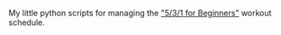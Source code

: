 My little python scripts for managing the ["5/3/1 for Beginners"](https://thefitness.wiki/routines/5-3-1-for-beginners/) workout schedule.
